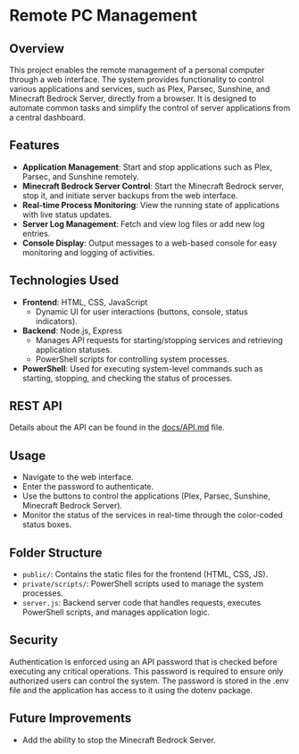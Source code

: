 # Remote PC Management

## Overview

This project enables the remote management of a personal computer through a web interface. The system provides functionality to control various applications and services, such as Plex, Parsec, Sunshine, and Minecraft Bedrock Server, directly from a browser. It is designed to automate common tasks and simplify the control of server applications from a central dashboard.

## Features

- **Application Management**: Start and stop applications such as Plex, Parsec, and Sunshine remotely.
- **Minecraft Bedrock Server Control**: Start the Minecraft Bedrock server, stop it, and initiate server backups from the web interface.
- **Real-time Process Monitoring**: View the running state of applications with live status updates.
- **Server Log Management**: Fetch and view log files or add new log entries.
- **Console Display**: Output messages to a web-based console for easy monitoring and logging of activities.

## Technologies Used

- **Frontend**: HTML, CSS, JavaScript
  - Dynamic UI for user interactions (buttons, console, status indicators).
- **Backend**: Node.js, Express
  - Manages API requests for starting/stopping services and retrieving application statuses.
  - PowerShell scripts for controlling system processes.
- **PowerShell**: Used for executing system-level commands such as starting, stopping, and checking the status of processes.

## REST API
Details about the API can be found in the [docs/API.md](https://github.com/NikolasVir/Remote-PC-Management/blob/master/docs/API.md) file.

## Usage

- Navigate to the web interface.
- Enter the password to authenticate.
- Use the buttons to control the applications (Plex, Parsec, Sunshine, Minecraft Bedrock Server).
- Monitor the status of the services in real-time through the color-coded status boxes.

## Folder Structure

- `public/`: Contains the static files for the frontend (HTML, CSS, JS).
- `private/scripts/`: PowerShell scripts used to manage the system processes.
- `server.js`: Backend server code that handles requests, executes PowerShell scripts, and manages application logic.

## Security

Authentication is enforced using an API password that is checked before executing any critical operations. This password is required to ensure only authorized users can control the system. The password is stored in the .env file and the application has access to it using the dotenv package.

## Future Improvements

- Add the ability to stop the Minecraft Bedrock Server.
